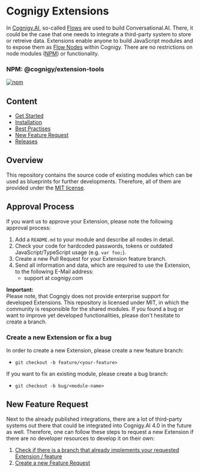 # Cognigy Extensions

In [Cognigy.AI](https://cognigy.com/product/), so-called [Flows](https://docs.cognigy.com/docs/flow) are used to build Conversational.AI. There, it could be the case that one needs to integrate a third-party system to store or retreive data. Extensions enable anyone to build JavaScript modules and to expose them as [Flow Nodes](https://docs.cognigy.com/docs/general-usage-information) within Cognigy. There are no restrictions on node modules ([NPM](https://www.npmjs.com/)) or functionality.

### NPM: @cognigy/extension-tools

[![npm](https://img.shields.io/npm/v/@cognigy/extension-tools/latest.svg)](https://www.npmjs.com/package/@cognigy/extension-tools)

## Content

- [Get Started](https://support.cognigy.com/hc/en-us/articles/360016534459)
- [Installation](https://support.cognigy.com/hc/en-us/articles/360016505680)
- [Best Practises](https://support.cognigy.com/hc/en-us/articles/360016505740)
- [New Feature Request](#new-feature-request)
- [Releases](https://support.cognigy.com/hc/en-us/articles/360016409380-Extensions)

## Overview

This repository contains the source code of existing modules which can be used as blueprints for further developments. Therefore, all of them are provided under the [MIT license](./LICENSE).

## Approval Process

If you want us to approve your Extension, please note the following approval process:

1. Add a `README.md` to your module and describe all nodes in detail.
2. Check your code for hardcoded passwords, tokens or outdated JavaScript/TypeScript usage (e.g. `var foo;`).
3. Create a new Pull Request for your Extension feature branch.
4. Send all information and data, which are required to use the Extension, to the following E-Mail address:
    - support at cognigy.com

**Important:** \
Please note, that Cogngiy does not provide enterprise support for developed Extensions. This repository is licensed under MIT, in which the community is responsible for the shared modules. If you found a bug or want to improve yet developed functionalities, please don't hesitate to create a branch.

### Create a new Extension or fix a bug

In order to create a new Extension, please create a new feature branch:

- `git checkout -b feature/<your-feature>`

If you want to fix an existing module, please create a bug branch:

- `git checkout -b bug/<module-name>`

## New Feature Request

Next to the already published integrations, there are a lot of third-party systems out there that could be integrated into Cognigy.AI 4.0 in the future as well. Therefore, one can follow these steps to request a new Extension if there are no developer resources to develop it on their own:

1. [Check if there is a branch that already implements your requested Extension / feature](https://github.com/Cognigy/Extensions/branches)
2. [Create a new Feature Request](https://github.com/Cognigy/Extensions/issues/new?assignees=&labels=&template=feature_request.md&title=)
